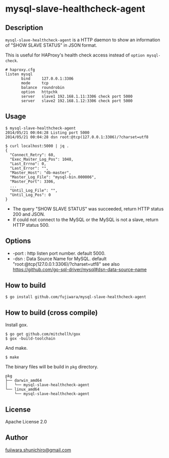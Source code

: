 mysql-slave-healthcheck-agent
=============================

Description
------------

`mysql-slave-healthcheck-agent` is a HTTP daemon to show an information of "SHOW SLAVE STATUS" in JSON format.

This is useful for HAProxy's health check access instead of `option mysql-check`.

```
# haproxy.cfg
listen mysql
       bind     127.0.0.1:3306
       mode     tcp
       balance  roundrobin
       option   httpchk
       server   slave1 192.168.1.11:3306 check port 5000
       server   slave2 192.168.1.12:3306 check port 5000
```

Usage
------

```
$ mysql-slave-healthcheck-agent
2014/05/21 00:04:28 Listing port 5000
2014/05/21 00:04:28 dsn root:@tcp(127.0.0.1:3306)/?charset=utf8
```

```
$ curl localhost:5000 | jq .
{
  "Connect_Retry": 60,
  "Exec_Master_Log_Pos": 1048,
  "Last_Errno": 0,
  "Last_Error": "",
  "Master_Host": "db-master",
  "Master_Log_File": "mysql-bin.000006",
  "Master_Port": 3306,
  ...
  "Until_Log_File": "",
  "Until_Log_Pos": 0
}
```

* The query "SHOW SLAVE STATUS" was succeeded, return HTTP status 200 and JSON.
* If could not connect to the MySQL or the MySQL is not a slave, return HTTP status 500.

Options
-------

* -port : http listen port number. default 5000.
* -dsn : Data Source Name for MySQL. default "root:@tcp(127.0.0.1:3306)/?charset=utf8"
  see also https://github.com/go-sql-driver/mysql#dsn-data-source-name

How to build
------------

    $ go install github.com/fujiwara/mysql-slave-healthcheck-agent

How to build (cross compile)
------------

Install gox.

    $ go get github.com/mitchellh/gox
    $ gox -build-toolchain

And make.

    $ make

The binary files will be build in `pkg` directory.

```
pkg
├── darwin_amd64
│   └── mysql-slave-healthcheck-agent
└── linux_amd64
    └── mysql-slave-healthcheck-agent
```

License
-------
Apache License 2.0

Author
-------
fujiwara.shunichiro@gmail.com
